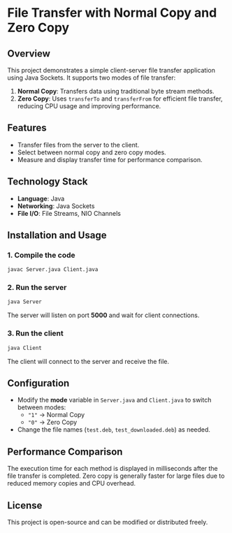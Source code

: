 # File Transfer with Normal Copy and Zero Copy

## Overview
This project demonstrates a simple client-server file transfer application using Java Sockets. It supports two modes of file transfer:
1. **Normal Copy**: Transfers data using traditional byte stream methods.
2. **Zero Copy**: Uses `transferTo` and `transferFrom` for efficient file transfer, reducing CPU usage and improving performance.

## Features
- Transfer files from the server to the client.
- Select between normal copy and zero copy modes.
- Measure and display transfer time for performance comparison.

## Technology Stack
- **Language**: Java
- **Networking**: Java Sockets
- **File I/O**: File Streams, NIO Channels

## Installation and Usage

### 1. Compile the code
```bash
javac Server.java Client.java
```

### 2. Run the server
```bash
java Server
```
The server will listen on port **5000** and wait for client connections.

### 3. Run the client
```bash
java Client
```
The client will connect to the server and receive the file.

## Configuration
- Modify the **mode** variable in `Server.java` and `Client.java` to switch between modes:
  - `"1"` → Normal Copy
  - `"0"` → Zero Copy
- Change the file names (`test.deb`, `test_downloaded.deb`) as needed.

## Performance Comparison
The execution time for each method is displayed in milliseconds after the file transfer is completed. Zero copy is generally faster for large files due to reduced memory copies and CPU overhead.

## License
This project is open-source and can be modified or distributed freely.

